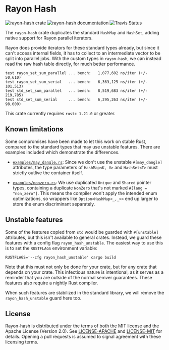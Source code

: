 # Rayon Hash

[![rayon-hash crate](https://img.shields.io/crates/v/rayon-hash.svg)](https://crates.io/crates/rayon-hash)
[![rayon-hash documentation](https://docs.rs/rayon-hash/badge.svg)](https://docs.rs/rayon-hash)
[![Travis Status](https://travis-ci.org/rayon-rs/rayon-hash.svg?branch=master)](https://travis-ci.org/rayon-rs/rayon-hash)

The `rayon-hash` crate duplicates the standard `HashMap` and `HashSet`, adding
native support for Rayon parallel iterators.

Rayon does provide iterators for these standard types already, but since it
can't access internal fields, it has to collect to an intermediate vector to be
split into parallel jobs.  With the custom types in `rayon-hash`, we can
instead read the raw hash table directly, for much better performance.

```text
test rayon_set_sum_parallel ... bench:   1,077,602 ns/iter (+/- 50,610)
test rayon_set_sum_serial   ... bench:   6,363,125 ns/iter (+/- 101,513)
test std_set_sum_parallel   ... bench:   8,519,683 ns/iter (+/- 219,785)
test std_set_sum_serial     ... bench:   6,295,263 ns/iter (+/- 98,600)
```

This crate currently requires `rustc 1.21.0` or greater.

## Known limitations

Some compromises have been made to let this work on stable Rust, compared to
the standard types that may use unstable features.  There are examples included
which demonstrate the differences.

- [`examples/may_dangle.rs`](examples/may_dangle.rs): Since we don't use the
  unstable `#[may_dangle]` attributes, the type parameters of `HashMap<K, V>`
  and `HashSet<T>` must strictly outlive the container itself.

- [`examples/nonzero.rs`](examples/nonzero.rs): We use duplicated `Unique` and
  `Shared` pointer types, containing a duplicate `NonZero` that's not marked
  `#[lang = "non_zero"]`.  This means the compiler won't apply the intended
  enum optimizations, so wrappers like `Option<HashMap<_,_>>` end up larger to
  store the enum discriminant separately.

## Unstable features

Some of the features copied from `std` would be guarded with `#[unstable]`
attributes, but this isn't available to general crates.  Instead, we guard
these features with a config flag `rayon_hash_unstable`.  The easiest way to
use this is to set the `RUSTFLAGS` environment variable:

```
RUSTFLAGS='--cfg rayon_hash_unstable' cargo build
```

Note that this must not only be done for your crate, but for any crate that
depends on your crate.  This infectious nature is intentional, as it serves as
a reminder that you are outside of the normal semver guarantees.  These
features also require a nightly Rust compiler.

When such features are stabilized in the standard library, we will remove the
`rayon_hash_unstable` guard here too.

## License

Rayon-hash is distributed under the terms of both the MIT license and the
Apache License (Version 2.0). See [LICENSE-APACHE](LICENSE-APACHE) and
[LICENSE-MIT](LICENSE-MIT) for details. Opening a pull requests is
assumed to signal agreement with these licensing terms.

